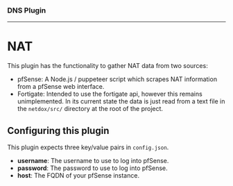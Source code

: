 ### DNS Plugin
---
# NAT

This plugin has the functionality to gather NAT data from two sources:

- pfSense: A Node.js / puppeteer script which scrapes NAT information from a pfSense web interface.
- Fortigate: Intended to use the fortigate api, however this remains unimplemented. In its current state the data is just read from a text file in the `netdox/src/` directory at the root of the project.

## Configuring this plugin

This plugin expects three key/value pairs in `config.json`.

- **username**: The username to use to log into pfSense.
- **password**: The password to use to log into pfSense.
- **host**: The FQDN of your pfSense instance.